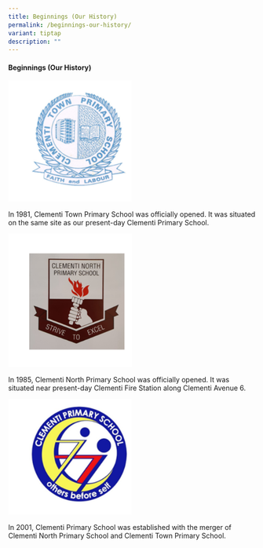 ```yaml
---
title: Beginnings (Our History)
permalink: /beginnings-our-history/
variant: tiptap
description: ""
---
```

<h4>Beginnings (Our History)</h4>
<p></p>
<div class="isomer-image-wrapper">
<img style="width: 50%;" height="auto" width="100%" alt="" src="/images/2024 Website/school_logo_01.png">
</div>
<p>In 1981, Clementi Town Primary School was officially opened. It was situated
on the same site as our present-day Clementi Primary School.</p>
<p></p>
<div class="isomer-image-wrapper">
<img style="width: 50%;" height="auto" width="100%" alt="" src="/images/2024 Website/school_logo_02.png">
</div>
<p></p>
<p>In 1985, Clementi North Primary School was officially opened. It was situated
near present-day Clementi Fire Station along Clementi Avenue 6.</p>
<p></p>
<div class="isomer-image-wrapper">
<img style="width: 50%;" height="auto" width="100%" alt="" src="/images/2024 Website/school_logo_03.png">
</div>
<p></p>
<p>In 2001, Clementi Primary School was established with the merger of Clementi
North Primary School and Clementi Town Primary School.</p>